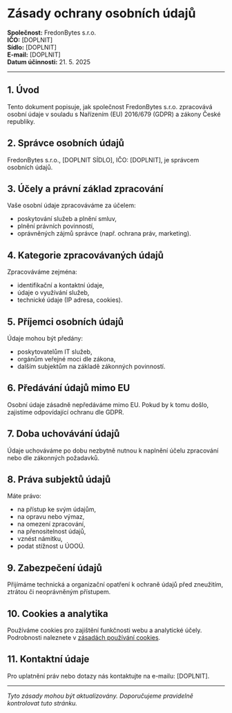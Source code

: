 # Zásady ochrany osobních údajů

**Společnost:** FredonBytes s.r.o.  
**IČO:** [DOPLNIT]  
**Sídlo:** [DOPLNIT]  
**E-mail:** [DOPLNIT]  
**Datum účinnosti:** 21. 5. 2025

---

## 1. Úvod

Tento dokument popisuje, jak společnost FredonBytes s.r.o. zpracovává osobní údaje v souladu s Nařízením (EU) 2016/679 (GDPR) a zákony České republiky.

## 2. Správce osobních údajů

FredonBytes s.r.o., [DOPLNIT SÍDLO], IČO: [DOPLNIT], je správcem osobních údajů.

## 3. Účely a právní základ zpracování

Vaše osobní údaje zpracováváme za účelem:
- poskytování služeb a plnění smluv,
- plnění právních povinností,
- oprávněných zájmů správce (např. ochrana práv, marketing).

## 4. Kategorie zpracovávaných údajů

Zpracováváme zejména:
- identifikační a kontaktní údaje,
- údaje o využívání služeb,
- technické údaje (IP adresa, cookies).

## 5. Příjemci osobních údajů

Údaje mohou být předány:
- poskytovatelům IT služeb,
- orgánům veřejné moci dle zákona,
- dalším subjektům na základě zákonných povinností.

## 6. Předávání údajů mimo EU

Osobní údaje zásadně nepředáváme mimo EU. Pokud by k tomu došlo, zajistíme odpovídající ochranu dle GDPR.

## 7. Doba uchovávání údajů

Údaje uchováváme po dobu nezbytně nutnou k naplnění účelu zpracování nebo dle zákonných požadavků.

## 8. Práva subjektů údajů

Máte právo:
- na přístup ke svým údajům,
- na opravu nebo výmaz,
- na omezení zpracování,
- na přenositelnost údajů,
- vznést námitku,
- podat stížnost u ÚOOÚ.

## 9. Zabezpečení údajů

Přijímáme technická a organizační opatření k ochraně údajů před zneužitím, ztrátou či neoprávněným přístupem.

## 10. Cookies a analytika

Používáme cookies pro zajištění funkčnosti webu a analytické účely. Podrobnosti naleznete v [zásadách používání cookies](#).

## 11. Kontaktní údaje

Pro uplatnění práv nebo dotazy nás kontaktujte na e-mailu: [DOPLNIT].

---

*Tyto zásady mohou být aktualizovány. Doporučujeme pravidelně kontrolovat tuto stránku.*
